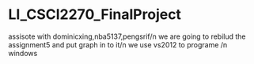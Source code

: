 # LI_CSCI2270_FinalProject
assisote with dominicxing,nba5137,pengsrif/n
we are going to rebilud the assignment5 and put graph in to it/n
we use vs2012 to programe /n
windows

